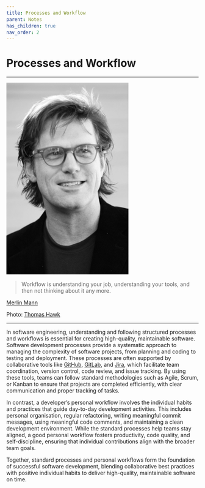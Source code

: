 ```yaml
---
title: Processes and Workflow
parent: Notes
has_children: true
nav_order: 2
---
```


# Processes and Workflow

<hr class="splash">

![Merlin Mann](../../images/people/merlin_mann.png)

<blockquote class="pretty"><span>
Workflow is understanding your job, understanding your tools, and then not thinking about it any more.
</span></blockquote>
<p class="attribution"><a href="https://en.wikipedia.org/wiki/Merlin_Mann">Merlin Mann</a></p>
<p class="credit">Photo: <a href="https://www.flickr.com/photos/thomashawk/2298694177">Thomas Hawk</a></p>

<hr class="splash-bottom">

In software engineering, understanding and following structured processes and workflows is 
essential for creating high-quality, maintainable software. Software development processes 
provide a systematic approach to managing the complexity of software projects, from 
planning and coding to testing and deployment. These processes are often supported by 
collaborative tools like [GitHub](https://github.com/), [GitLab](https://about.gitlab.com/), 
and [Jira](https://www.atlassian.com/jira), which facilitate team coordination, 
version control, code review, and issue tracking. By using these tools, teams can follow 
standard methodologies such as Agile, Scrum, or Kanban to ensure that projects are 
completed efficiently, with clear communication and proper tracking of tasks.

In contrast, a developer’s personal workflow involves the individual habits and practices 
that guide day-to-day development activities. This includes personal organisation, regular 
refactoring, writing meaningful commit messages, using meaningful code comments, and 
maintaining a clean development environment. While the standard processes help teams stay 
aligned, a good personal workflow fosters productivity, code quality, and self-discipline, 
ensuring that individual contributions align with the broader team goals.

Together, standard processes and personal workflows form the foundation of successful 
software development, blending collaborative best practices with positive individual 
habits to deliver high-quality, maintainable software on time.
